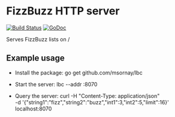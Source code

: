 # FizzBuzz HTTP server


[![Build Status](https://api.travis-ci.org/msornay/lbc.svg)](http://travis-ci.org/msornay/lbc) [![GoDoc](https://godoc.org/github.com/msornay/lbc?status.svg)](http://godoc.org/github.com/msornay/lbc)

Serves FizzBuzz lists on /

## Example usage

* Install the package:
    go get github.com/msornay/lbc

* Start the server:
    lbc --addr :8070

* Query the server:
    curl -H "Content-Type: application/json" \
         -d '{"string1":"fizz","string2":"buzz","int1":3,"int2":5,"limit":16}' \
        localhost:8070


